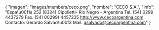 {
    "imagen": "images/members/ceco.png",
    "nombre": "CECO S.A.",
    "info": "Espa\u00f1a 252 (8324) Cipolletti- Rio Negro - Argentina Tel. (54) 0299 4437279 Fax. (54) 00299) 4457235 http://www.cecoargentina.com Contacto: Gerardo Salvad\u00f3 Mail: gsalvado@cecoargentina.com"
}
